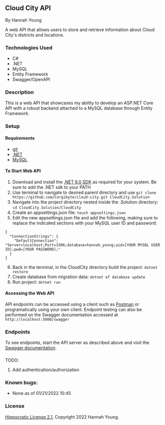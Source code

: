 ## Cloud City API

By Hannah Young

A web API that allows users to store and retrieve information about Cloud City's districts and locations.

### Technologies Used

- C#
- .NET
- MySQL
- Entity Framework
- Swagger/OpenAPI

### Description

This is a web API that showcases my ability to develop an ASP.NET Core API with a robust backend attached to a MySQL database through Entity Framework.

### Setup

#### Requirements

* [git](https://git-scm.com)
* [.NET](https://dotnet.microsoft.com/en-us/)
* [MySQL](https://www.mysql.com/)

#### To Start Web API

1. Download and install the [.NET 6.0 SDK](https://dotnet.microsoft.com/en-us/download/dotnet/6.0) as required for your system. Be sure to add the .NET sdk to your PATH
2. Use terminal to navigate to desired parent directory and use `git clone https://github.com/Corgibyte/cloud-city.git CloudCity.Solution`
3. Navigate into the project directory nested inside the .Solution directory: `cd CloudCity.Solution/CloudCity`
4. Create an appsettings.json file: `touch appsettings.json`
5. Edit the new appsettings.json file and add the following, making sure to replace the indicated sections with your MySQL user ID and password:
```
{
  "ConnectionStrings": {
    "DefaultConnection": "Server=localhost;Port=3306;database=hannah_young;uid=[YOUR MYSQL USER ID];pwd=[YOUR PASSWORD];"
  }
}
```
6. Back in the terminal, in the CloudCity directory build the project: `dotnet restore`
7. Create database from migration data: `dotnet ef database update`
8. Run project: `dotnet run`

#### Accessing the Web API

API endpoints can be accessed using a client such as [Postman](https://www.postman.com/) or programatically using your own client. Endpoint testing can also be performed on the Swagger documentation accessed at `http://localhost:5000/swagger`

### Endpoints

To see endpoints, start the API server as described above and visit the [Swagger documentation](http://localhost:5000/swagger).

###

TODO:
1. Add authentication/authorization

### Known bugs:

* None as of 01/21/2022 10:45

### License

[Hippocratic License 2.1](https://github.com/Corgibyte/cloud-city/blob/main/LICENSE.md), Copyright 2022 Hannah Young.
